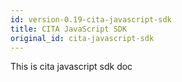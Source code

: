 ```yaml
---
id: version-0.19-cita-javascript-sdk
title: CITA JavaScript SDK
original_id: cita-javascript-sdk
---
```

This is cita javascript sdk doc